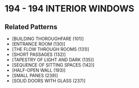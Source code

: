 # 194 - 194 INTERIOR WINDOWS

## Related Patterns

- [BUILDING THOROUGHFARE (101)]
- [ENTRANCE ROOM (130)]
- [THE FLOW THROUGH ROOMS (131)]
- [SHORT PASSAGES (132)]
- [TAPESTRY OF LIGHT AND DARK (135)]
- [SEQUENCE OF SITTING SPACES (142)]
- [HALF-OPEN WALL (193)]
- [SMALL PANES (239)]
- [SOLID DOORS WITH GLASS (237)]
